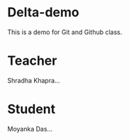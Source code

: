 # Delta-demo
This is a demo for Git and Github class.
# Teacher
Shradha Khapra...
# Student
Moyanka Das...